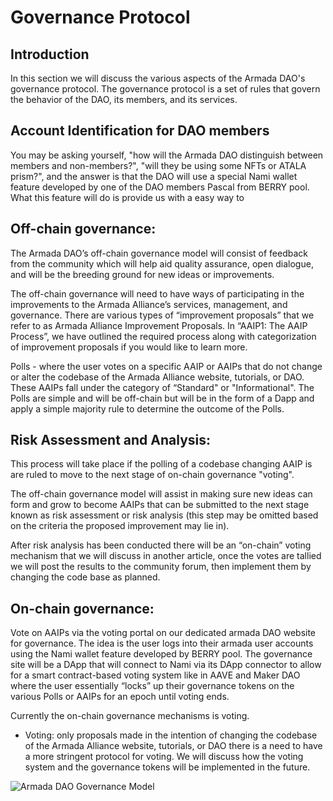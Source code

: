 # Governance Protocol

## Introduction

In this section we will discuss the various aspects of the Armada DAO's governance protocol. The governance protocol is a set of rules that govern the behavior of the DAO, its members, and its services. 

## Account Identification for DAO members

You may be asking yourself, "how will the Armada DAO distinguish between members and non-members?", "will they be using some NFTs or ATALA prism?", and the answer is that the DAO will use a special Nami wallet feature developed by one of the DAO members Pascal from BERRY pool. What this feature will do is provide us with a easy way to  

## Off-chain governance:

The Armada DAO’s off-chain governance model will consist of feedback from the community which will help aid quality assurance, open dialogue, and will be the breeding ground for new ideas or improvements.

The off-chain governance will need to have ways of participating in the improvements to the Armada Alliance’s services, management, and governance. There are various types of “improvement proposals” that we refer to as Armada Alliance Improvement Proposals. In “AAIP1: The AAIP Process”, we have outlined the required process along with categorization of improvement proposals if you would like to learn more.

Polls - where the user votes on a specific AAIP or AAIPs that do not change or alter the codebase of the Armada Alliance website, tutorials, or DAO. These AAIPs fall under the category of “Standard" or "Informational". The Polls are simple and will be off-chain but will be in the form of a Dapp and apply a simple majority rule to determine the outcome of the Polls.


## Risk Assessment and Analysis:

This process will take place if the polling of a codebase changing AAIP is are ruled to move to the next stage of on-chain governance "voting".

The off-chain governance model will assist in making sure new ideas can form and grow to become AAIPs that can be submitted to the next stage known as risk assessment or risk analysis (this step may be omitted based on the criteria the proposed improvement may lie in).

After risk analysis has been conducted there will be an “on-chain” voting mechanism that we will discuss in another article, once the votes are tallied we will post the results to the community forum, then implement them by changing the code base as planned.

## On-chain governance:

Vote on AAIPs via the voting portal on our dedicated armada DAO website for governance. The idea is the user logs into their armada user accounts using the Nami wallet feature developed by BERRY pool. The governance site will be a DApp that will connect to Nami via its DApp connector to allow for a smart contract-based voting system like in AAVE and Maker DAO where the user essentially “locks” up their governance tokens on the various Polls or AAIPs for an epoch until voting ends.

Currently the on-chain governance mechanisms is voting.

- Voting: only proposals made in the intention of changing the codebase of the Armada Alliance website, tutorials, or DAO there is a need to have a more stringent protocol for voting. We will discuss how the voting system and the governance tokens will be implemented in the future.

![Armada DAO Governance Model](https://lh6.googleusercontent.com/YbKwTmLvcXw8\_jDQuZYf91LXr5H5THpMU5orRNK1C0juevjbuPHNynzBqmsgubvog9F60VUsjhn8qxw9UZsxcQsKf4ZtZN21nexEHI4198JUmvmSwdocIoVI7c3LjGPT6ojPkibF)
